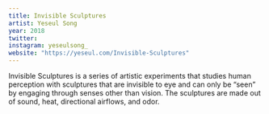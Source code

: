 ```yaml
---
title: Invisible Sculptures
artist: Yeseul Song
year: 2018
twitter:
instagram: yeseulsong_
website: "https://yeseul.com/Invisible-Sculptures"
---
```

Invisible Sculptures is a series of artistic experiments that studies human perception with sculptures that are invisible to eye and can only be “seen” by engaging through senses other than vision. The sculptures are made out of sound, heat, directional airflows, and odor.